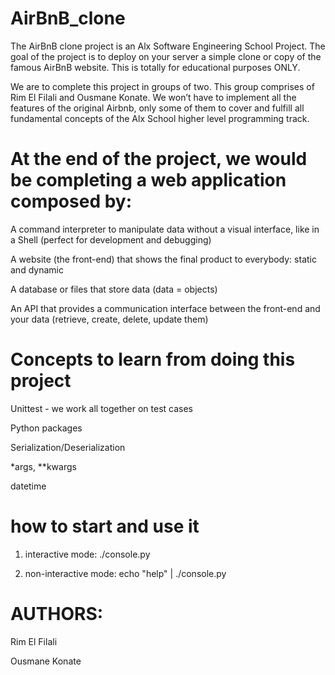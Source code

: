 # AirBnB_clone
The AirBnB clone project is an Alx Software Engineering School Project. The goal of the project is to deploy on your server a simple clone or copy of the famous AirBnB website. This is totally for educational purposes ONLY.

We are to complete this project in groups of two. This group comprises of Rim El Filali and Ousmane Konate. We won’t have to implement all the features of the original Airbnb, only some of them to cover and fulfill all fundamental concepts of the Alx School higher level programming track.

# At the end of the project, we would be completing a web application composed by:

A command interpreter to manipulate data without a visual interface, like in a Shell (perfect for development and debugging)

A website (the front-end) that shows the final product to everybody: static and dynamic

A database or files that store data (data = objects)

An API that provides a communication interface between the front-end and your data (retrieve, create, delete, update them)

# Concepts to learn from doing this project

Unittest - we work all together on test cases

Python packages

Serialization/Deserialization

*args, **kwargs

datetime

# how to start and use it
  1. interactive mode: 
  ./console.py
  
  2. non-interactive mode: 
  echo "help" | ./console.py
 
# AUTHORS:
 
 Rim El Filali
 
 Ousmane Konate
